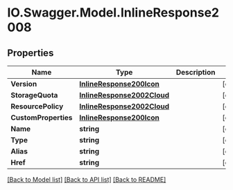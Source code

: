 # IO.Swagger.Model.InlineResponse2008
## Properties

Name | Type | Description | Notes
------------ | ------------- | ------------- | -------------
**Version** | [**InlineResponse200Icon**](InlineResponse200Icon.md) |  | [optional] 
**StorageQuota** | [**InlineResponse2002Cloud**](InlineResponse2002Cloud.md) |  | [optional] 
**ResourcePolicy** | [**InlineResponse2002Cloud**](InlineResponse2002Cloud.md) |  | [optional] 
**CustomProperties** | [**InlineResponse200Icon**](InlineResponse200Icon.md) |  | [optional] 
**Name** | **string** |  | [optional] 
**Type** | **string** |  | [optional] 
**Alias** | **string** |  | [optional] 
**Href** | **string** |  | [optional] 

[[Back to Model list]](../README.md#documentation-for-models) [[Back to API list]](../README.md#documentation-for-api-endpoints) [[Back to README]](../README.md)

